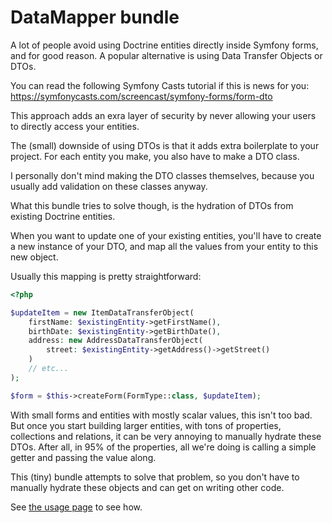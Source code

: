 # DataMapper bundle

A lot of people avoid using Doctrine entities directly inside Symfony forms, and for good reason. A popular alternative is using Data Transfer Objects or DTOs.

You can read the following Symfony Casts tutorial if this is news for you: https://symfonycasts.com/screencast/symfony-forms/form-dto

This approach adds an exra layer of security by never allowing your users to directly access your entities.

The (small) downside of using DTOs is that it adds extra boilerplate to your project. For each entity you make, you also have to make a DTO class.

I personally don't mind making the DTO classes themselves, because you usually add validation on these classes anyway.

What this bundle tries to solve though, is the hydration of DTOs from existing Doctrine entities.

When you want to update one of your existing entities, you'll have to create a new instance of your DTO, and map all the values from your entity to this new object. 

Usually this mapping is pretty straightforward:

```php
<?php

$updateItem = new ItemDataTransferObject(
    firstName: $existingEntity->getFirstName(),
    birthDate: $existingEntity->getBirthDate(),
    address: new AddressDataTransferObject(
        street: $existingEntity->getAddress()->getStreet()
    )
    // etc...
);

$form = $this->createForm(FormType::class, $updateItem);
```
With small forms and entities with mostly scalar values, this isn't too bad. But once you start building larger entities, with tons of properties, collections and relations, it can be very annoying to manually hydrate these DTOs. After all, in 95% of the properties, all we're doing is calling a simple getter and passing the value along.

This (tiny) bundle attempts to solve that problem, so you don't have to manually hydrate these objects and can get on writing other code.

See [the usage page](usage.md) to see how.